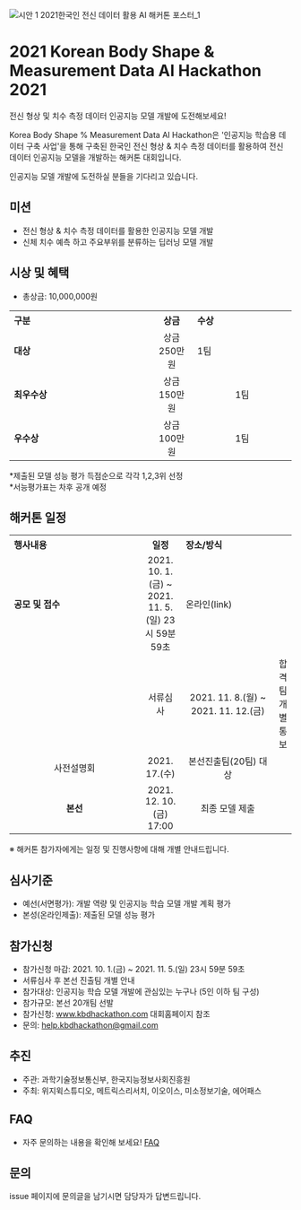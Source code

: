 ![시안 1  2021한국인 전신 데이터 활용 AI 해커톤 포스터_1](https://user-images.githubusercontent.com/90435602/132795714-10189440-3267-437b-8826-ec266fcceff0.jpg)
# 2021 Korean Body Shape & Measurement Data AI Hackathon 2021
전신 형상 및 치수 측정 데이터 인공지능 모델 개발에 도전해보세요! 

Korea Body Shape % Measurement Data AI Hackathon은 '인공지능 학습용 데이터 구축 사업'을 통해 구축된 한국인 전신 형상 & 치수 측정 데이터를 활용하여 전신 데이터 인공지능 모델을 개발하는 해커톤 대회입니다. <p>

인공지능 모델 개발에 도전하실 분들을 기다리고 있습니다.
<br>  
  
## 미션
-  전신 형상 & 치수 측정 데이터를 활용한 인공지능 모델 개발
  - 신체 치수 예측 하고 주요부위를 분류하는 딥러닝 모델 개발

## 시상 및 혜택
- 총상금: 10,000,000원<br>

<table class="tbl_prize">
  <tr>
    <th style="text-align:left;width:50%">구분</th>
    <th style="text-align:center;width:15%">상금</th>
        <th style="text-align:left;width:35%">수상</th>
  </tr>
  <tr>
    <td>
      <strong>대상</strong><br>
    </td>
    <td align=center> 상금 250만원 </td>
    <td> 1팀 </td>
  </tr>
    <tr>
    <td>
      <strong>최우수상</strong><br>
    </td>
    <td style="text-align:center"> 상금 150만원</td>
        <td align=center> 1팀 </td>
   </tr>
      <tr>
    <td>
      <strong>우수상</strong><br>
    </td>
    <td style="text-align:center">상금 100만원</td>
        <td align=center> 1팀 </td>
   </tr>

</table>
*제출된 모델 성능 평가 득점순으로 각각 1,2,3위 선정<br>
*서능평가표는 차후 공개 예정
   
## 해커톤 일정
<table class="tbl_schedule">
  <tr>
    <th style="text-align:left;width:50%">행사내용</th>
    <th style="text-align:center;width:15%">일정</th>
        <th style="text-align:left;width:35%">장소/방식</th>
  </tr>
  <tr>
    <td>
      <strong>공모 및 접수</strong><br>
    </td>
    <td style="text-align:center"> 2021. 10. 1.(금) ~ 2021. 11. 5.(일) 23시 59분 59초</td>
    <td> 온라인(link) </td>
  </tr>
    <td>
  <td align=center> 서류심사</strong><br>
    </td>
    <td style="text-align:center">2021. 11. 8.(월) ~ 2021. 11. 12.(금)</td>
        <td align=center> 합격팀 개별 통보
    </td>
   </tr>
     <tr>
    <td align=center> 사전설명회</strong><br>
    </td>
    <td style="text-align:center">2021. 17.(수)</td>
        <td align=center> 본선진출팀(20팀) 대상
    </td>
   </tr>
     <tr>
    <td align=center>
      <strong>본선</strong><br>
    </td>
    <td style="text-align:center"> 2021. 12. 10.(금)  17:00</td>
 <td align=center> 최종 모델 제출
    </td>
   </tr>
</table>
※ 해커톤 참가자에게는 일정 및 진행사항에 대해 개별 안내드립니다.<br>


## 심사기준
- 예선(서면평가): 개발 역량 및 인공지능 학습 모델 개발 계획 평가
- 본성(온라인제출): 제출된 모델 성능 평가

## 참가신청
- 참가신청 마감: 2021. 10. 1.(금) ~ 2021. 11. 5.(일) 23시 59분 59초
- 서류심사 후 본선 진출팀 개별 안내
- 참가대상: 인공지능 학습 모델 개발에 관심있는 누구나 (5인 이하 팀 구성)
- 참가규모: 본선 20개팀 선발
- 참가신청: www.kbdhackathon.com 대회홈페이지 참조
- 문의: help.kbdhackathon@gmail.com 

## 추진
- 주관: 과학기술정보통신부, 한국지능정보사회진흥원
- 주최: 위지윅스튜디오, 메트릭스리서치, 이오이스, 미소정보기술, 에어패스

## FAQ
- 자주 문의하는 내용을 확인해 보세요! [FAQ](https://github.com/KBDHackathon/2021KBDHackathon/blob/master/FAQ.md)

## 문의
issue 페이지에 문의글을 남기시면 담당자가 답변드립니다. <br>

